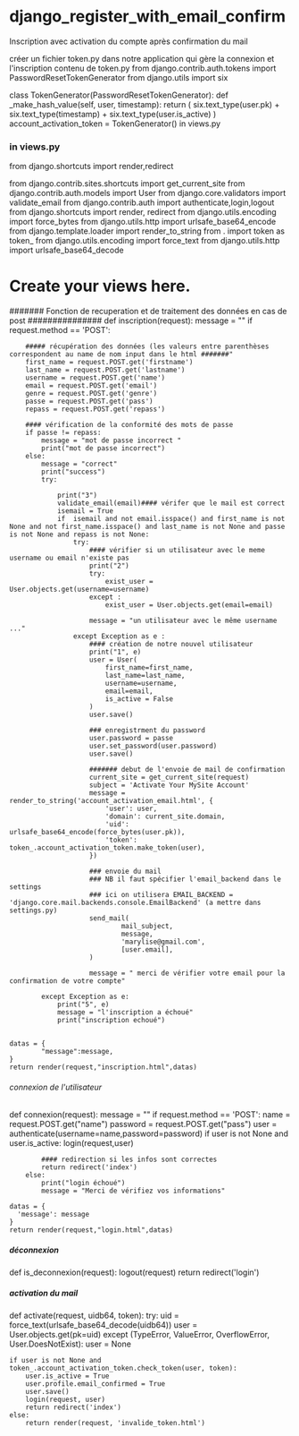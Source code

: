 # django_register_with_email_confirm

Inscription avec activation du compte après confirmation du mail

créer un fichier token.py dans notre application qui gère la connexion et l'inscription
contenu de token.py
from django.contrib.auth.tokens import PasswordResetTokenGenerator
from django.utils import six


class TokenGenerator(PasswordResetTokenGenerator):
    def _make_hash_value(self, user, timestamp):
        return (
            six.text_type(user.pk) + six.text_type(timestamp) +
            six.text_type(user.is_active)
        )
account_activation_token = TokenGenerator()
in views.py
### in views.py #####
from django.shortcuts import render,redirect

from django.contrib.sites.shortcuts import get_current_site
from django.contrib.auth.models import User
from django.core.validators import validate_email
from django.contrib.auth import authenticate,login,logout
from django.shortcuts import render, redirect
from django.utils.encoding import force_bytes
from django.utils.http import urlsafe_base64_encode
from django.template.loader import render_to_string
from . import token as token_
from django.utils.encoding import force_text
from django.utils.http import urlsafe_base64_decode

# Create your views here.

####### Fonction de recuperation et de traitement des données en cas de post ###############
def inscription(request):
    message = ""
    if request.method == 'POST':
    
        ##### récupération des données (les valeurs entre parenthèses correspondent au name de nom input dans le html #######"
        first_name = request.POST.get('firstname')
        last_name = request.POST.get('lastname')
        username = request.POST.get('name')
        email = request.POST.get('email')
        genre = request.POST.get('genre')
        passe = request.POST.get('pass')
        repass = request.POST.get('repass')
        
        #### vérification de la conformité des mots de passe
        if passe != repass:
            message = "mot de passe incorrect "
            print("mot de passe incorrect")
        else:
            message = "correct"
            print("success")
            try:
                
                print("3")
                validate_email(email)#### vérifer que le mail est correct
                isemail = True
                if  isemail and not email.isspace() and first_name is not None and not first_name.isspace() and last_name is not None and passe is not None and repass is not None:
                    try:
                        #### vérifier si un utilisateur avec le meme username ou email n'existe pas
                        print("2")
                        try:
                            exist_user = User.objects.get(username=username)
                        except :
                            exist_user = User.objects.get(email=email)

                        message = "un utilisateur avec le même username ..."
                    except Exception as e :
                        #### création de notre nouvel utilisateur
                        print("1", e)
                        user = User(
                            first_name=first_name,
                            last_name=last_name,
                            username=username,
                            email=email,
                            is_active = False
                        )
                        user.save() 
                        
                        ### enregistrment du password
                        user.password = passe
                        user.set_password(user.password)
                        user.save()
                        
                        ####### debut de l'envoie de mail de confirmation
                        current_site = get_current_site(request)
                        subject = 'Activate Your MySite Account'
                        message = render_to_string('account_activation_email.html', {
                            'user': user,
                            'domain': current_site.domain,
                            'uid': urlsafe_base64_encode(force_bytes(user.pk)),
                            'token': token_.account_activation_token.make_token(user),
                        })
                        
                        ### envoie du mail
                        ### NB il faut spécifier l'email_backend dans le settings
                        ### ici on utilisera EMAIL_BACKEND = 'django.core.mail.backends.console.EmailBackend' (a mettre dans settings.py)
                        send_mail(
                                mail_subject,
                                message,
                                'marylise@gmail.com',
                                [user.email],
                        ) 
                        
                        message = " merci de vérifier votre email pour la confirmation de votre compte"
                
            except Exception as e:
                print("5", e)
                message = "l'inscription a échoué"
                print("inscription echoué")


    datas = { 
            "message":message,
    }
    return render(request,"inscription.html",datas)


###### connexion de l'utilisateur
def connexion(request):
    message = ""
    if request.method == 'POST':
        name = request.POST.get("name")
        password = request.POST.get("pass")
        user = authenticate(username=name,password=password)
        if user is not None and user.is_active:
            login(request,user)
            
            #### redirection si les infos sont correctes
            return redirect('index')
        else:
            print("login échoué")
            message = "Merci de vérifiez vos informations"

    datas = {
      'message': message
    }
    return render(request,"login.html",datas)


##### déconnexion
def is_deconnexion(request):
    logout(request)
    return redirect('login')



##### activation du mail
def activate(request, uidb64, token):
    try:
        uid = force_text(urlsafe_base64_decode(uidb64))
        user = User.objects.get(pk=uid)
    except (TypeError, ValueError, OverflowError, User.DoesNotExist):
        user = None

    if user is not None and token_.account_activation_token.check_token(user, token):
        user.is_active = True
        user.profile.email_confirmed = True
        user.save()
        login(request, user)
        return redirect('index')
    else:
        return render(request, 'invalide_token.html')
